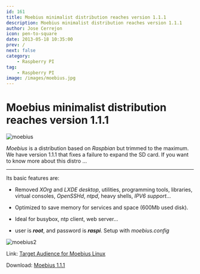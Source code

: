 ```yaml
---
id: 161
title: Moebius minimalist distribution reaches version 1.1.1
description: Moebius minimalist distribution reaches version 1.1.1
author: Jose Cerrejon
icon: pen-to-square
date: 2013-05-18 10:35:00
prev: /
next: false
category:
    - Raspberry PI
tag:
    - Raspberry PI
image: /images/moebius.jpg
---
```


# Moebius minimalist distribution reaches version 1.1.1

![moebius](/images/moebius.jpg)

_Moebius_ is a distribution based on _Raspbian_ but trimmed to the maximum. We have version 1.1.1 that fixes a failure to expand the SD card. If you want to know more about this distro ...

---

Its basic features are:

-   Removed _XOrg_ and _LXDE desktop_, utilities, programming tools, libraries, virtual consoles, _OpenSSHd_, _ntpd_, heavy shells, _IPV6 support_...

-   Optimized to save memory for services and space (600Mb used disk).

-   Ideal for busybox, ntp client, web server...

-   user is **_root_**, and password is **_raspi_**. Setup with _moebius.config_

![moebius2](/images/moebius2.jpg)

Link: [Target Audience for Moebius Linux](https://moebiuslinux.sourceforge.net/release/target-audience-for-moebius-linux/)

Download: [Moebius 1.1.1](https://sourceforge.net/projects/moebiuslinux/files/raspberry.stable/)
